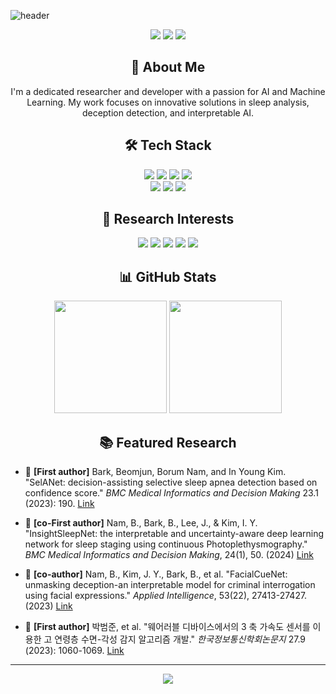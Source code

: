 ![header](https://capsule-render.vercel.app/api?type=waving&color=gradient&customColorList=0,2,2,5,30&height=300&section=header&text=Hi!%20I'm%20Beomjun!&fontSize=60&animation=fadeIn&fontAlignY=38&desc=Passionate%20Researcher%20in%20AI%20and%20Machine%20Learning&descAlignY=51&descAlign=62)

<p align="center">
  <a href="https://github.com/hbumjj"><img src="https://img.shields.io/badge/GitHub-181717?style=for-the-badge&logo=GitHub&logoColor=white"/></a>
  <a href="https://scholar.google.co.kr/citations?user=2tdj6OoAAAAJ&hl=ko"><img src="https://img.shields.io/badge/Google%20Scholar-4285F4?style=for-the-badge&logo=Google%20Scholar&logoColor=white"/></a>
  <a href="mailto:pbj7698@gmail.com"><img src="https://img.shields.io/badge/Gmail-d14836?style=for-the-badge&logo=Gmail&logoColor=white"/></a>
</p>

<h2 align="center">🚀 About Me</h2>

<p align="center">
  I'm a dedicated researcher and developer with a passion for AI and Machine Learning. My work focuses on innovative solutions in sleep analysis, deception detection, and interpretable AI.
</p>

<h2 align="center">🛠️ Tech Stack</h2>

<p align="center">
  <img src="https://img.shields.io/badge/Python-3776AB?style=for-the-badge&logo=Python&logoColor=white"/>
  <img src="https://img.shields.io/badge/PyTorch-EE4C2C?style=for-the-badge&logo=PyTorch&logoColor=white"/>
  <img src="https://img.shields.io/badge/TensorFlow-FF6F00?style=for-the-badge&logo=TensorFlow&logoColor=white"/>
  <img src="https://img.shields.io/badge/scikit_learn-F7931E?style=for-the-badge&logo=scikit-learn&logoColor=white"/>
  <br>
  <img src="https://img.shields.io/badge/MySQL-4479A1?style=for-the-badge&logo=MySQL&logoColor=white"/>
  <img src="https://img.shields.io/badge/MATLAB-0076A8?style=for-the-badge&logo=MathWorks&logoColor=white"/>
  <img src="https://img.shields.io/badge/C++-00599C?style=for-the-badge&logo=C%2B%2B&logoColor=white"/>
</p>

<h2 align="center">🧠 Research Interests</h2>

<p align="center">
  <img src="https://img.shields.io/badge/ML%2FDL-4E91FF?style=for-the-badge&logoColor=white"/>
  <img src="https://img.shields.io/badge/Time%20Series-FF5733?style=for-the-badge&logoColor=white"/>
  <img src="https://img.shields.io/badge/Uncertainty-FFD700?style=for-the-badge&logoColor=white"/>
  <img src="https://img.shields.io/badge/Interpretable%20AI-4CAF50?style=for-the-badge&logoColor=white"/>
  <img src="https://img.shields.io/badge/Data%20Analysis-9C27B0?style=for-the-badge&logoColor=white"/>
</p>

<h2 align="center">📊 GitHub Stats</h2>

<p align="center">
  <img src="https://github-readme-stats.vercel.app/api/top-langs/?username=hbumjj&layout=compact&theme=radical" height="180"/>
  <img src="https://github-readme-stats.vercel.app/api?username=hbumjj&show_icons=true&theme=radical" height="180"/>
</p>

<h2 align="center">📚 Featured Research</h2>

- 🔬 **[First author]** Bark, Beomjun, Borum Nam, and In Young Kim. "SelANet: decision-assisting selective sleep apnea detection based on confidence score." *BMC Medical Informatics and Decision Making* 23.1 (2023): 190. [Link](https://link.springer.com/article/10.1186/s12911-023-02292-3)

- 🔬 **[co-First author]** Nam, B., Bark, B., Lee, J., & Kim, I. Y. "InsightSleepNet: the interpretable and uncertainty-aware deep learning network for sleep staging using continuous Photoplethysmography." *BMC Medical Informatics and Decision Making*, 24(1), 50. (2024) [Link](https://link.springer.com/article/10.1186/s12911-024-02437-y)

- 🔬 **[co-author]** Nam, B., Kim, J. Y., Bark, B., et al. "FacialCueNet: unmasking deception-an interpretable model for criminal interrogation using facial expressions." *Applied Intelligence*, 53(22), 27413-27427. (2023) [Link](https://link.springer.com/article/10.1007/s10489-023-04968-9)

- 🔬 **[First author]** 박범준, et al. "웨어러블 디바이스에서의 3 축 가속도 센서를 이용한 고 연령층 수면-각성 감지 알고리즘 개발." *한국정보통신학회논문지* 27.9 (2023): 1060-1069. [Link](https://www.dbpia.co.kr/Journal/articleDetail?nodeId=NODE11525776)

<hr>

<p align="center">
  <img src="https://capsule-render.vercel.app/api?type=waving&color=gradient&height=100&section=footer"/>
</p>